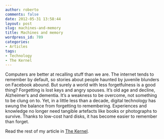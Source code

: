 ```yaml
---
author: roberto
comments: false
date: 2012-05-31 13:58:44
layout: post
slug: machines-and-memory
title: Machines and memory
wordpress_id: 789
categories:
- Articles
tags:
- Technology
- The Kernel
---
```


Computers are better at recalling stuff than we are. The internet tends to remember by default, so stories about people haunted by juvenile blunders on Facebook abound. But surely a world with less forgetfulness is a good thing? Forgetting is lost keys and angry spouses. It’s old age and decline, Alzheimer’s and dementia. It’s a weakness to be overcome, not something to be clung on to. Yet, in a little less than a decade, digital technology has swung the balance from forgetting to remembering. Experiences and knowledge no longer need tangible artefacts like books or photographs to survive. Thanks to low-cost hard disks, it has become easier to remember than forget.

Read the rest of my article in [The Kernel](http://www.kernelmag.com/features/essay/2466/they-must-learn-to-forget/).
